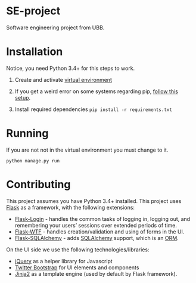 # SE-project
Software engineering project from UBB.

# Installation
Notice, you need Python 3.4+ for this steps to work.

1. Create and activate [virtual environment](https://docs.python.org/3.4/library/venv.html)

2. If you get a weird error on some systems regarding pip, [follow this setup](https://gist.github.com/denilsonsa/21e50a357f2d4920091e#pyvenv-34-ubuntu-1404-also-debian).

3. Install required dependencies
`pip install -r requirements.txt`

# Running
If you are not not in the virtual environment you must change to it.
 
`python manage.py run`

# Contributing
This project assumes you have Python 3.4+ installed.
This project uses [Flask](http://flask.pocoo.org/) as a framework, with the following extensions:
- [Flask-Login](https://flask-login.readthedocs.org/en/latest/) - handles the common tasks of logging in, logging out, and remembering your users’ sessions over extended periods of time.
- [Flask-WTF](https://flask-wtf.readthedocs.org/en/latest/) - handles creation/validation and using of forms in the UI.
- [Flask-SQLAlchemy](http://pythonhosted.org/Flask-SQLAlchemy/) - adds [SQLAlchemy](http://www.sqlalchemy.org/) support, which is an [ORM](https://en.wikipedia.org/wiki/Object-relational_mapping).

On the UI side we use the following technologies/libraries:
- [jQuery](https://jquery.com/) as a helper library for Javascript
- [Twitter Bootstrap](http://getbootstrap.com/) for UI elements and components
- [Jinja2](http://jinja.pocoo.org/) as a template engine (used by default by Flask framework).